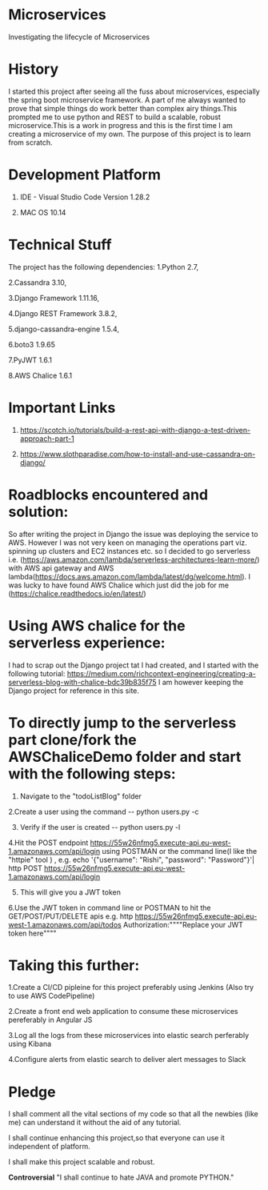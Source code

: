 # Microservices
Investigating the lifecycle of Microservices

# History
I started this project after seeing all the fuss about microservices, especially the spring boot microservice framework. A part of me always wanted to prove that simple things do work better than complex airy things.This prompted me to use python and REST to build a scalable, robust microservice.This is a work in progress and this is the first time I am creating a microservice of my own. The purpose of this project is to learn from scratch.

# Development Platform

1. IDE - Visual Studio Code Version 1.28.2 

2. MAC OS 10.14

# Technical Stuff
The project has the following dependencies:
1.Python 2.7,

2.Cassandra 3.10,

3.Django Framework 1.11.16,

4.Django REST Framework 3.8.2,

5.django-cassandra-engine 1.5.4,

6.boto3 1.9.65

7.PyJWT 1.6.1

8.AWS Chalice 1.6.1

# Important Links
1. https://scotch.io/tutorials/build-a-rest-api-with-django-a-test-driven-approach-part-1

2. https://www.slothparadise.com/how-to-install-and-use-cassandra-on-django/

# Roadblocks encountered and solution:
So after writing the project in Django the issue was deploying the service to AWS.
However I was not very keen on managing the operations part viz. spinning up clusters and EC2 instances etc. 
so I decided to go serverless i.e.
(https://aws.amazon.com/lambda/serverless-architectures-learn-more/) 
with AWS api gateway and AWS lambda(https://docs.aws.amazon.com/lambda/latest/dg/welcome.html).
I was lucky to have found AWS Chalice which just did the job for me (https://chalice.readthedocs.io/en/latest/)

# Using AWS chalice for the serverless experience:
I had to scrap out the Django project tat I had created, and I started with the following tutorial:
https://medium.com/richcontext-engineering/creating-a-serverless-blog-with-chalice-bdc39b835f75
I am however keeping the Django project for reference in this site.

# To directly jump to the serverless part clone/fork the AWSChaliceDemo folder and start with the following steps:
1. Navigate to the "todoListBlog" folder

2.Create a user using the command  -- python users.py -c

3. Verify if the user is created -- python users.py -l

4.Hit the POST endpoint https://55w26nfmg5.execute-api.eu-west-1.amazonaws.com/api/login using POSTMAN or the command line(I like the "httpie" tool ) , e.g. echo '{"username": "Rishi", "password": "Password"}'| http POST https://55w26nfmg5.execute-api.eu-west-1.amazonaws.com/api/login

5. This will give you a JWT token

6.Use the JWT token in command line or POSTMAN to hit the GET/POST/PUT/DELETE apis e.g. http https://55w26nfmg5.execute-api.eu-west-1.amazonaws.com/api/todos Authorization:""""Replace your JWT token here""""

# Taking this further:
1.Create a CI/CD pipleine for this project preferably using Jenkins (Also try to use AWS CodePipeline)

2.Create a front end web application to consume these microservices pereferably in Angular JS

3.Log all the logs from these microservices into elastic search perferably using Kibana

4.Configure alerts from elastic search to deliver alert messages to Slack

# Pledge
I shall comment all the vital sections of my code so that all the newbies (like me) can understand it without the aid of any tutorial.

I shall continue enhancing this project,so that everyone can use it independent of platform.

I shall make this project scalable and robust.

**Controversial** "I shall continue to hate JAVA and promote PYTHON."

